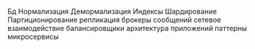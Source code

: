 Бд
Нормализация
Демормализация
Индексы
Шардирование
Партиционирование 
репликация
брокеры сообщений
сетевое взаимодействие
балансировщики
архитектура приложений
паттерны
микросервисы